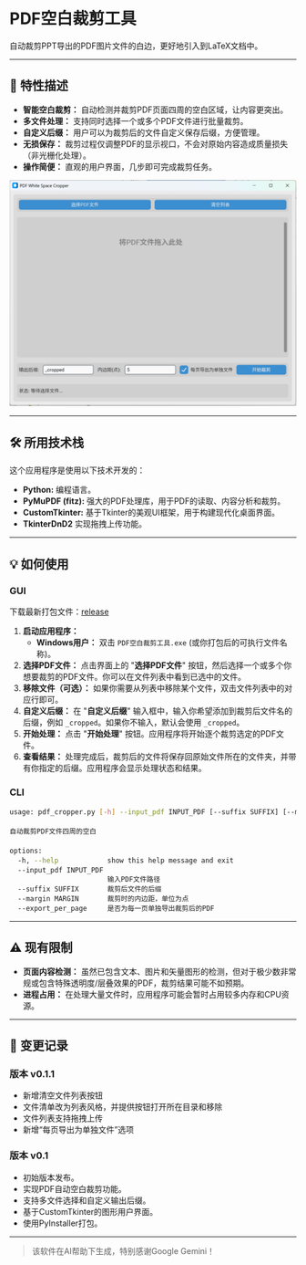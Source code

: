 # PDF空白裁剪工具

自动裁剪PPT导出的PDF图片文件的白边，更好地引入到LaTeX文档中。

---

## 🚀 特性描述

* **智能空白裁剪：** 自动检测并裁剪PDF页面四周的空白区域，让内容更突出。
* **多文件处理：** 支持同时选择一个或多个PDF文件进行批量裁剪。
* **自定义后缀：** 用户可以为裁剪后的文件自定义保存后缀，方便管理。
* **无损保存：** 裁剪过程仅调整PDF的显示视口，不会对原始内容造成质量损失（非光栅化处理）。
* **操作简便：** 直观的用户界面，几步即可完成裁剪任务。

![](https://github.com/yxnchen/pdf-white-crop/blob/main/screenshots/main-page.png)

---

## 🛠️ 所用技术栈

这个应用程序是使用以下技术开发的：

* **Python:** 编程语言。
* **PyMuPDF (fitz):** 强大的PDF处理库，用于PDF的读取、内容分析和裁剪。
* **CustomTkinter:** 基于Tkinter的美观UI框架，用于构建现代化桌面界面。
* **TkinterDnD2** 实现拖拽上传功能。

---

## 💡 如何使用

### GUI

下载最新打包文件：[release](https://github.com/yxnchen/pdf-white-crop/releases)

1.  **启动应用程序：**
    * **Windows用户：** 双击 `PDF空白裁剪工具.exe` (或你打包后的可执行文件名称)。
2.  **选择PDF文件：** 点击界面上的 "**选择PDF文件**" 按钮，然后选择一个或多个你想要裁剪的PDF文件。你可以在文件列表中看到已选中的文件。
3.  **移除文件（可选）：** 如果你需要从列表中移除某个文件，双击文件列表中的对应行即可。
4.  **自定义后缀：** 在 "**自定义后缀**" 输入框中，输入你希望添加到裁剪后文件名的后缀，例如 `_cropped`。如果你不输入，默认会使用 `_cropped`。
5.  **开始处理：** 点击 "**开始处理**" 按钮。应用程序将开始逐个裁剪选定的PDF文件。
6.  **查看结果：** 处理完成后，裁剪后的文件将保存回原始文件所在的文件夹，并带有你指定的后缀。应用程序会显示处理状态和结果。

### CLI

```bash
usage: pdf_cropper.py [-h] --input_pdf INPUT_PDF [--suffix SUFFIX] [--margin MARGIN] [--export_per_page]

自动裁剪PDF文件四周的空白

options:
  -h, --help            show this help message and exit
  --input_pdf INPUT_PDF
                        输入PDF文件路径
  --suffix SUFFIX       裁剪后文件的后缀
  --margin MARGIN       裁剪时的内边距，单位为点
  --export_per_page     是否为每一页单独导出裁剪后的PDF
```

---

## ⚠️ 现有限制

* **页面内容检测：** 虽然已包含文本、图片和矢量图形的检测，但对于极少数非常规或包含特殊透明度/层叠效果的PDF，裁剪结果可能不如预期。
* **进程占用：** 在处理大量文件时，应用程序可能会暂时占用较多内存和CPU资源。

---

## 📜 变更记录

### 版本 v0.1.1
* 新增清空文件列表按钮
* 文件清单改为列表风格，并提供按钮打开所在目录和移除
* 文件列表支持拖拽上传
* 新增“每页导出为单独文件”选项

### 版本 v0.1

* 初始版本发布。
* 实现PDF自动空白裁剪功能。
* 支持多文件选择和自定义输出后缀。
* 基于CustomTkinter的图形用户界面。
* 使用PyInstaller打包。

---

> 该软件在AI帮助下生成，特别感谢Google Gemini！